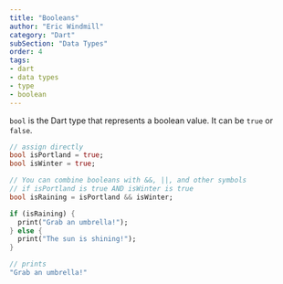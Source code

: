 ```yaml
---
title: "Booleans"
author: "Eric Windmill"
category: "Dart"
subSection: "Data Types"
order: 4
tags:
- dart
- data types
- type
- boolean
---
```


`bool` is the Dart type that represents a boolean value.  It can be `true` or `false`.

```dart
// assign directly
bool isPortland = true;
bool isWinter = true;

// You can combine booleans with &&, ||, and other symbols
// if isPortland is true AND isWinter is true
bool isRaining = isPortland && isWinter;

if (isRaining) {
  print("Grab an umbrella!");
} else {
  print("The sun is shining!");
}

// prints
"Grab an umbrella!"
```
